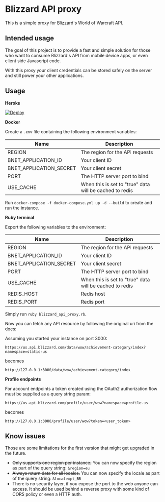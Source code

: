 # Blizzard API proxy

This is a simple proxy for Blizzard's World of Warcraft API.

## Intended usage

The goal of this project is to provide a fast and simple solution for those who want to consume Blizzard's API from mobile device apps, or even client side Javascript code.

With this proxy your client credentials can be stored safely on the server and still power your other applications.

## Usage

**Heroku**

[![Deploy](https://www.herokucdn.com/deploy/button.svg)](https://heroku.com/deploy)

**Docker**

Create a `.env` file containing the following environment variables:

| Name | Description |
| --- | --- |
| REGION | The region for the API requests |
| BNET_APPLICATION_ID | Your client ID |
| BNET_APPLICATION_SECRET | Your client secret |
| PORT | The HTTP server port to bind |
| USE_CACHE | When this is set to "true" data will be cached to redis |

Run `docker-compose -f docker-compose.yml up -d --build` to create and run the instance.

**Ruby terminal**

Export the following variables to the environment: 

| Name | Description |
| --- | --- |
| REGION | The region for the API requests |
| BNET_APPLICATION_ID | Your client ID |
| BNET_APPLICATION_SECRET | Your client secret |
| PORT | The HTTP server port to bind |
| USE_CACHE | When this is set to "true" data will be cached to redis |
| REDIS_HOST | Redis host |
| REDIS_PORT | Redis port |

Simply run `ruby blizzard_api_proxy.rb`.

Now you can fetch any API resource by following the original uri from the docs:

Assuming you started your instance on port 3000:

`https://us.api.blizzard.com/data/wow/achievement-category/index?namespace=static-us`

becomes

`http://127.0.0.1:3000/data/wow/achievement-category/index`

**Profile endpoints**

For account endpoints a token created using the OAuth2 authorization flow must be supplied as a query string param:

`https://us.api.blizzard.com/profile/user/wow?namespace=profile-us`

becomes

`http://127.0.0.1:3000/profile/user/wow?token=<user_token>`

## Know issues

Those are some limitations for the first version that might get upgraded in the future.

* ~~Only supports one region per instance.~~ You can now specify the region as part of the query string: `&region=eu`
* ~~Always return data for all locales.~~ You can now specify the locale as part of the query string: `&locale=pt_BR`
* There is no security layer, if you expose the port to the web anyone can access. It should be used behind a reverse proxy with some kind of CORS policy or even a HTTP auth.

